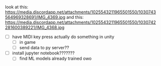 look at this: https://media.discordapp.net/attachments/1025543211965501550/1030743564969328691/IMG_4369.jpg
and this: https://media.discordapp.net/attachments/1025543211965501550/1030742281600389221/IMG_4368.jpg

- [ ] have MIDI key press actually do something in unity
	- [ ] in game
	- [ ] send data to py server??
- [ ] install jupyter notebook???????
	- [ ] find ML models already trained owo
